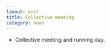 ```yaml
---
layout: post
title: Collective meeting
category: news
---
```


* Collective meeting and running day.